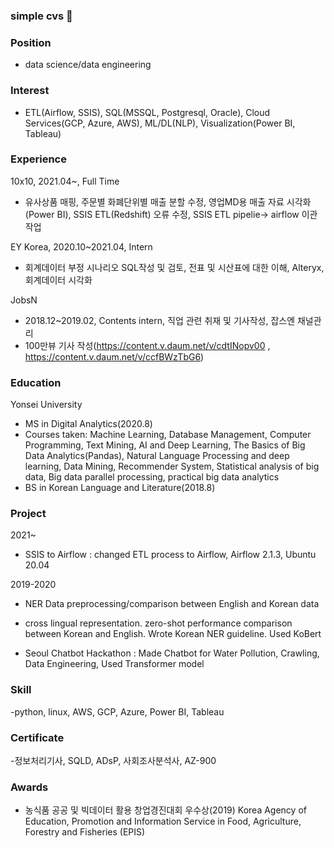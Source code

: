 ### simple cvs 👋

### Position
- data science/data engineering

### Interest
- ETL(Airflow, SSIS), SQL(MSSQL, Postgresql, Oracle), Cloud Services(GCP, Azure, AWS), ML/DL(NLP), Visualization(Power BI, Tableau)

### Experience
10x10, 2021.04~, Full Time
- 유사상품 매핑, 주문별 화폐단위별 매출 분할 수정, 영업MD용 매출 자료 시각화(Power BI), SSIS ETL(Redshift) 오류 수정, SSIS ETL pipelie→ airflow 이관 작업


EY Korea, 2020.10~2021.04, Intern
- 회계데이터 부정 시나리오 SQL작성 및 검토, 전표 및 시산표에 대한 이해, Alteryx, 회계데이터 시각화


JobsN
- 2018.12~2019.02, Contents intern, 직업 관련 취재 및 기사작성, 잡스엔 채널관리
- 100만뷰 기사 작성(https://content.v.daum.net/v/cdtINopv00 ,  https://content.v.daum.net/v/ccfBWzTbG6)

### Education
Yonsei University
- MS in Digital Analytics(2020.8)
- Courses taken: Machine Learning, Database Management, Computer Programming, Text Mining, AI and Deep Learning, The Basics of Big Data Analytics(Pandas), Natural Language Processing and deep learning, Data Mining, Recommender System, Statistical analysis of big data, Big data parallel processing, practical big data analytics
- BS in Korean Language and Literature(2018.8)


### Project
2021~
- SSIS to Airflow
: changed ETL process to Airflow, Airflow 2.1.3, Ubuntu 20.04

2019-2020
- NER Data preprocessing/comparison between English and Korean data
- cross lingual representation. zero-shot performance comparison between Korean and English. Wrote Korean NER guideline. Used KoBert

- Seoul Chatbot Hackathon
: Made Chatbot for Water Pollution, Crawling, Data Engineering, Used Transformer model


### Skill
-python, linux, AWS, GCP, Azure, Power BI, Tableau


### Certificate
-정보처리기사, SQLD, ADsP, 사회조사분석사, AZ-900

### Awards
- 농식품 공공 및 빅데이터 활용 창업경진대회 우수상(2019)
Korea Agency of Education, Promotion and Information Service in Food, Agriculture, Forestry and Fisheries (EPIS)

<!--
**hyaluronicc/hyaluronicc** is a ✨ _special_ ✨ repository because its `README.md` (this file) appears on your GitHub profile.

Here are some ideas to get you started:

- 🔭 I’m currently working on ...
- 🌱 I’m currently learning ...
- 👯 I’m looking to collaborate on ...
- 🤔 I’m looking for help with ...
- 💬 Ask me about ...
- 📫 How to reach me: ...
- 😄 Pronouns: ...
- ⚡ Fun fact: ...
-->
